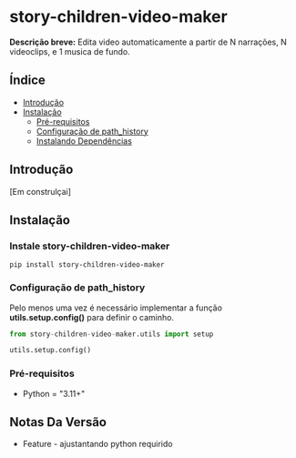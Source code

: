# story-children-video-maker
**Descrição breve:** Edita video automaticamente a partir de N narrações, N videoclips, e 1 musica de fundo.

## Índice

- [Introdução](#introdução)
- [Instalação](#instalação)
  - [Pré-requisitos](#pré-requisitos)
  - [Configuração de path_history](#configuração-de-path_history)
  - [Instalando Dependências](#instalando-dependências)

## Introdução

[Em construlçai]

## Instalação

### Instale story-children-video-maker


```shell
pip install story-children-video-maker

```

### Configuração de path_history

Pelo menos uma vez é necessário implementar a função **utils.setup.config()** para definir o caminho.


```python
from story-children-video-maker.utils import setup

utils.setup.config()

```
### Pré-requisitos


- Python = "3.11+"

## Notas Da Versão

- Feature - ajustantando python requirido

